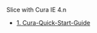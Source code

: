 Slice with Cura IE 4.n
<!-- - [![](../assets/home.svg)Home](/) -->
- [1. Cura-Quick-Start-Guide](./)
